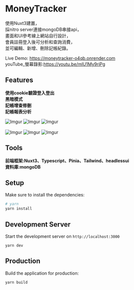 # MoneyTracker
使用Nuxt3建置，<br>
採nitro server連接mongoDB串接api，<br>
畫面和UI參考線上網站自行設計，<br>
會員註冊登入後可分析和查詢消費，<br>
並可編輯、新增、刪除記帳紀錄。<br>


Live Demo: https://moneytracker-o4qb.onrender.com<br>
youTube_螢幕錄影:https://youtu.be/mlU1My9riPg<br>

## Features
**使用cookie驗證登入登出**<br> 
**黑暗模式**<br> 
**記帳增查修刪**<br>
**記帳報表分析**<br>


![Imgur](https://i.imgur.com/TdyfQUa.png)
![Imgur](https://i.imgur.com/a7davNK.png)
![Imgur](https://i.imgur.com/Y4mYuK0.png)
<br><br>
![Imgur](https://i.imgur.com/mlCSgTX.png)
![Imgur](https://i.imgur.com/70GaL3i.png)
![Imgur](https://i.imgur.com/HDJHIlW.png)

## Tools
**前端框架:Nuxt3、Typescript、Pinia、Tailwind、headlessui** <br> 
**資料庫:mongoDB** <br> 

## Setup

Make sure to install the dependencies:

```bash
# yarn
yarn install
```

## Development Server

Start the development server on `http://localhost:3000`

```bash
yarn dev
```

## Production

Build the application for production:

```bash
yarn build
```
